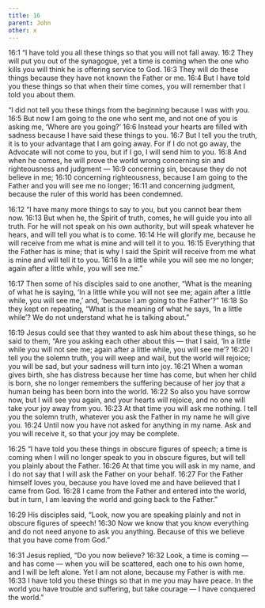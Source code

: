 ```yaml
---
title: 16
parent: John
other: x
---
```


<a name="16:1">16:1</a> “I have told you all these things so that you will not fall away. <a name="16:2">16:2</a> They will put you out of the synagogue, yet a time is coming when the one who kills you will think he is offering service to God. <a name="16:3">16:3</a> They will do these things because they have not known the Father or me. <a name="16:4">16:4</a> But I have told you these things so that when their time comes, you will remember that I told you about them.

“I did not tell you these things from the beginning because I was with you. <a name="16:5">16:5</a> But now I am going to the one who sent me, and not one of you is asking me, ‘Where are you going?’ <a name="16:6">16:6</a> Instead your hearts are filled with sadness because I have said these things to you. <a name="16:7">16:7</a> But I tell you the truth, it is to your advantage that I am going away. For if I do not go away, the Advocate will not come to you, but if I go, I will send him to you. <a name="16:8">16:8</a> And when he comes, he will prove the world wrong concerning sin and righteousness and judgment — <a name="16:9">16:9</a> concerning sin, because they do not believe in me; <a name="16:10">16:10</a> concerning righteousness, because I am going to the Father and you will see me no longer; <a name="16:11">16:11</a> and concerning judgment, because the ruler of this world has been condemned.

<a name="16:12">16:12</a> “I have many more things to say to you, but you cannot bear them now. <a name="16:13">16:13</a> But when he, the Spirit of truth, comes, he will guide you into all truth. For he will not speak on his own authority, but will speak whatever he hears, and will tell you what is to come. <a name="16:14">16:14</a> He will glorify me, because he will receive from me what is mine and will tell it to you. <a name="16:15">16:15</a> Everything that the Father has is mine; that is why I said the Spirit will receive from me what is mine and will tell it to you. <a name="16:16">16:16</a> In a little while you will see me no longer; again after a little while, you will see me.”

<a name="16:17">16:17</a> Then some of his disciples said to one another, “What is the meaning of what he is saying, ‘In a little while you will not see me; again after a little while, you will see me,’ and, ‘because I am going to the Father’?” <a name="16:18">16:18</a> So they kept on repeating, “What is the meaning of what he says, ‘In a little while’? We do not understand what he is talking about.”

<a name="16:19">16:19</a> Jesus could see that they wanted to ask him about these things, so he said to them, “Are you asking each other about this — that I said, ‘In a little while you will not see me; again after a little while, you will see me’? <a name="16:20">16:20</a> I tell you the solemn truth, you will weep and wail, but the world will rejoice; you will be sad, but your sadness will turn into joy. <a name="16:21">16:21</a> When a woman gives birth, she has distress because her time has come, but when her child is born, she no longer remembers the suffering because of her joy that a human being has been born into the world. <a name="16:22">16:22</a> So also you have sorrow now, but I will see you again, and your hearts will rejoice, and no one will take your joy away from you. <a name="16:23">16:23</a> At that time you will ask me nothing. I tell you the solemn truth, whatever you ask the Father in my name he will give you. <a name="16:24">16:24</a> Until now you have not asked for anything in my name. Ask and you will receive it, so that your joy may be complete.

<a name="16:25">16:25</a> “I have told you these things in obscure figures of speech; a time is coming when I will no longer speak to you in obscure figures, but will tell you plainly about the Father. <a name="16:26">16:26</a> At that time you will ask in my name, and I do not say that I will ask the Father on your behalf. <a name="16:27">16:27</a> For the Father himself loves you, because you have loved me and have believed that I came from God. <a name="16:28">16:28</a> I came from the Father and entered into the world, but in turn, I am leaving the world and going back to the Father.”

<a name="16:29">16:29</a> His disciples said, “Look, now you are speaking plainly and not in obscure figures of speech! <a name="16:30">16:30</a> Now we know that you know everything and do not need anyone to ask you anything. Because of this we believe that you have come from God.”

<a name="16:31">16:31</a> Jesus replied, “Do you now believe? <a name="16:32">16:32</a> Look, a time is coming — and has come — when you will be scattered, each one to his own home, and I will be left alone. Yet I am not alone, because my Father is with me. <a name="16:33">16:33</a> I have told you these things so that in me you may have peace. In the world you have trouble and suffering, but take courage — I have conquered the world.”
